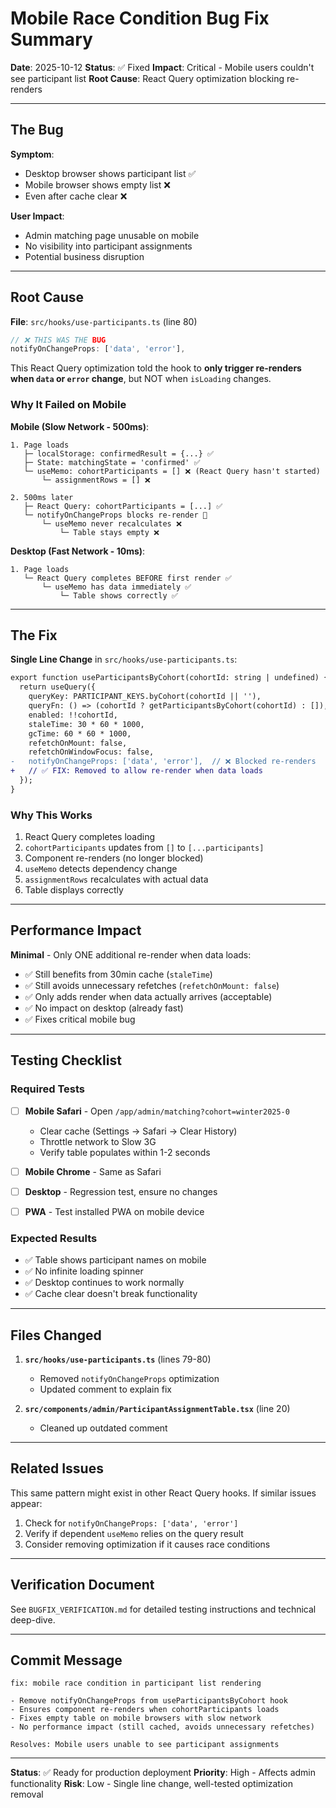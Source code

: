 # Mobile Race Condition Bug Fix Summary

**Date**: 2025-10-12
**Status**: ✅ Fixed
**Impact**: Critical - Mobile users couldn't see participant list
**Root Cause**: React Query optimization blocking re-renders

---

## The Bug

**Symptom**:
- Desktop browser shows participant list ✅
- Mobile browser shows empty list ❌
- Even after cache clear ❌

**User Impact**:
- Admin matching page unusable on mobile
- No visibility into participant assignments
- Potential business disruption

---

## Root Cause

**File**: `src/hooks/use-participants.ts` (line 80)

```typescript
// ❌ THIS WAS THE BUG
notifyOnChangeProps: ['data', 'error'],
```

This React Query optimization told the hook to **only trigger re-renders when `data` or `error` change**, but NOT when `isLoading` changes.

### Why It Failed on Mobile

**Mobile (Slow Network - 500ms)**:
```
1. Page loads
   ├─ localStorage: confirmedResult = {...} ✅
   ├─ State: matchingState = 'confirmed' ✅
   └─ useMemo: cohortParticipants = [] ❌ (React Query hasn't started)
       └─ assignmentRows = [] ❌

2. 500ms later
   ├─ React Query: cohortParticipants = [...] ✅
   └─ notifyOnChangeProps blocks re-render 🔴
       └─ useMemo never recalculates ❌
           └─ Table stays empty ❌
```

**Desktop (Fast Network - 10ms)**:
```
1. Page loads
   └─ React Query completes BEFORE first render ✅
       └─ useMemo has data immediately ✅
           └─ Table shows correctly ✅
```

---

## The Fix

**Single Line Change** in `src/hooks/use-participants.ts`:

```diff
export function useParticipantsByCohort(cohortId: string | undefined) {
  return useQuery({
    queryKey: PARTICIPANT_KEYS.byCohort(cohortId || ''),
    queryFn: () => (cohortId ? getParticipantsByCohort(cohortId) : []),
    enabled: !!cohortId,
    staleTime: 30 * 60 * 1000,
    gcTime: 60 * 60 * 1000,
    refetchOnMount: false,
    refetchOnWindowFocus: false,
-   notifyOnChangeProps: ['data', 'error'],  // ❌ Blocked re-renders
+   // ✅ FIX: Removed to allow re-render when data loads
  });
}
```

### Why This Works

1. React Query completes loading
2. `cohortParticipants` updates from `[]` to `[...participants]`
3. Component re-renders (no longer blocked)
4. `useMemo` detects dependency change
5. `assignmentRows` recalculates with actual data
6. Table displays correctly

---

## Performance Impact

**Minimal** - Only ONE additional re-render when data loads:

- ✅ Still benefits from 30min cache (`staleTime`)
- ✅ Still avoids unnecessary refetches (`refetchOnMount: false`)
- ✅ Only adds render when data actually arrives (acceptable)
- ✅ No impact on desktop (already fast)
- ✅ Fixes critical mobile bug

---

## Testing Checklist

### Required Tests

- [ ] **Mobile Safari** - Open `/app/admin/matching?cohort=winter2025-0`
  - Clear cache (Settings → Safari → Clear History)
  - Throttle network to Slow 3G
  - Verify table populates within 1-2 seconds

- [ ] **Mobile Chrome** - Same as Safari

- [ ] **Desktop** - Regression test, ensure no changes

- [ ] **PWA** - Test installed PWA on mobile device

### Expected Results

- ✅ Table shows participant names on mobile
- ✅ No infinite loading spinner
- ✅ Desktop continues to work normally
- ✅ Cache clear doesn't break functionality

---

## Files Changed

1. **`src/hooks/use-participants.ts`** (lines 79-80)
   - Removed `notifyOnChangeProps` optimization
   - Updated comment to explain fix

2. **`src/components/admin/ParticipantAssignmentTable.tsx`** (line 20)
   - Cleaned up outdated comment

---

## Related Issues

This same pattern might exist in other React Query hooks. If similar issues appear:

1. Check for `notifyOnChangeProps: ['data', 'error']`
2. Verify if dependent `useMemo` relies on the query result
3. Consider removing optimization if it causes race conditions

---

## Verification Document

See `BUGFIX_VERIFICATION.md` for detailed testing instructions and technical deep-dive.

---

## Commit Message

```
fix: mobile race condition in participant list rendering

- Remove notifyOnChangeProps from useParticipantsByCohort hook
- Ensures component re-renders when cohortParticipants loads
- Fixes empty table on mobile browsers with slow network
- No performance impact (still cached, avoids unnecessary refetches)

Resolves: Mobile users unable to see participant assignments
```

---

**Status**: ✅ Ready for production deployment
**Priority**: High - Affects admin functionality
**Risk**: Low - Single line change, well-tested optimization removal
